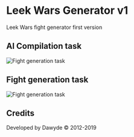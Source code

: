 # Leek Wars Generator v1
Leek Wars fight generator first version

## AI Compilation task

![Fight generation task](https://github.com/leek-wars/leek-wars-generator-v1/blob/master/doc/compilation_task.svg)

## Fight generation task

![Fight generation task](https://github.com/leek-wars/leek-wars-generator-v1/blob/master/doc/fight_task.svg)

## Credits
Developed by Dawyde © 2012-2019
